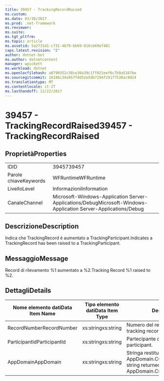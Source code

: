 ```yaml
---
title: 39457 - TrackingRecordRaised
ms.custom: 
ms.date: 03/30/2017
ms.prod: .net-framework
ms.reviewer: 
ms.suite: 
ms.tgt_pltfrm: 
ms.topic: article
ms.assetid: 5a2731d1-c731-4b79-bb69-016cb69ef481
caps.latest.revision: "2"
author: dotnet-bot
ms.author: dotnetcontent
manager: wpickett
ms.workload: dotnet
ms.openlocfilehash: a8798352c38ce30a39c1ff021eef6c7b9a5167be
ms.sourcegitcommit: 16186c34a957fdd52e5db7294f291f7530ac9d24
ms.translationtype: MT
ms.contentlocale: it-IT
ms.lasthandoff: 12/22/2017
---
```

# <a name="39457---trackingrecordraised"></a><span data-ttu-id="a3b04-102">39457 - TrackingRecordRaised</span><span class="sxs-lookup"><span data-stu-id="a3b04-102">39457 - TrackingRecordRaised</span></span>
## <a name="properties"></a><span data-ttu-id="a3b04-103">Proprietà</span><span class="sxs-lookup"><span data-stu-id="a3b04-103">Properties</span></span>  
  
|||  
|-|-|  
|<span data-ttu-id="a3b04-104">ID</span><span class="sxs-lookup"><span data-stu-id="a3b04-104">ID</span></span>|<span data-ttu-id="a3b04-105">39457</span><span class="sxs-lookup"><span data-stu-id="a3b04-105">39457</span></span>|  
|<span data-ttu-id="a3b04-106">Parole chiave</span><span class="sxs-lookup"><span data-stu-id="a3b04-106">Keywords</span></span>|<span data-ttu-id="a3b04-107">WFRuntime</span><span class="sxs-lookup"><span data-stu-id="a3b04-107">WFRuntime</span></span>|  
|<span data-ttu-id="a3b04-108">Livello</span><span class="sxs-lookup"><span data-stu-id="a3b04-108">Level</span></span>|<span data-ttu-id="a3b04-109">Informazioni</span><span class="sxs-lookup"><span data-stu-id="a3b04-109">Information</span></span>|  
|<span data-ttu-id="a3b04-110">Canale</span><span class="sxs-lookup"><span data-stu-id="a3b04-110">Channel</span></span>|<span data-ttu-id="a3b04-111">Microsoft-Windows-Application Server-Applications/Debug</span><span class="sxs-lookup"><span data-stu-id="a3b04-111">Microsoft-Windows-Application Server-Applications/Debug</span></span>|  
  
## <a name="description"></a><span data-ttu-id="a3b04-112">Descrizione</span><span class="sxs-lookup"><span data-stu-id="a3b04-112">Description</span></span>  
 <span data-ttu-id="a3b04-113">Indica che TrackingRecord è aumentato a TrackingParticipant.</span><span class="sxs-lookup"><span data-stu-id="a3b04-113">Indicates a TrackingRecord has been raised to a TrackingParticipant.</span></span>  
  
## <a name="message"></a><span data-ttu-id="a3b04-114">Messaggio</span><span class="sxs-lookup"><span data-stu-id="a3b04-114">Message</span></span>  
 <span data-ttu-id="a3b04-115">Record di rilevamento %1 aumentato a %2.</span><span class="sxs-lookup"><span data-stu-id="a3b04-115">Tracking Record %1 raised to %2.</span></span>  
  
## <a name="details"></a><span data-ttu-id="a3b04-116">Dettagli</span><span class="sxs-lookup"><span data-stu-id="a3b04-116">Details</span></span>  
  
|<span data-ttu-id="a3b04-117">Nome elemento dati</span><span class="sxs-lookup"><span data-stu-id="a3b04-117">Data Item Name</span></span>|<span data-ttu-id="a3b04-118">Tipo elemento dati</span><span class="sxs-lookup"><span data-stu-id="a3b04-118">Data Item Type</span></span>|<span data-ttu-id="a3b04-119">Descrizione</span><span class="sxs-lookup"><span data-stu-id="a3b04-119">Description</span></span>|  
|--------------------|--------------------|-----------------|  
|<span data-ttu-id="a3b04-120">RecordNumber</span><span class="sxs-lookup"><span data-stu-id="a3b04-120">RecordNumber</span></span>|<span data-ttu-id="a3b04-121">xs:string</span><span class="sxs-lookup"><span data-stu-id="a3b04-121">xs:string</span></span>|<span data-ttu-id="a3b04-122">Numero del record di rilevamento.</span><span class="sxs-lookup"><span data-stu-id="a3b04-122">The tracking record number.</span></span>|  
|<span data-ttu-id="a3b04-123">ParticipantId</span><span class="sxs-lookup"><span data-stu-id="a3b04-123">ParticipantId</span></span>|<span data-ttu-id="a3b04-124">xs:string</span><span class="sxs-lookup"><span data-stu-id="a3b04-124">xs:string</span></span>|<span data-ttu-id="a3b04-125">Partecipante del rilevamento.</span><span class="sxs-lookup"><span data-stu-id="a3b04-125">The tracking participant.</span></span>|  
|<span data-ttu-id="a3b04-126">AppDomain</span><span class="sxs-lookup"><span data-stu-id="a3b04-126">AppDomain</span></span>|<span data-ttu-id="a3b04-127">xs:string</span><span class="sxs-lookup"><span data-stu-id="a3b04-127">xs:string</span></span>|<span data-ttu-id="a3b04-128">Stringa restituita da AppDomain.CurrentDomain.FriendlyName.</span><span class="sxs-lookup"><span data-stu-id="a3b04-128">The string returned by AppDomain.CurrentDomain.FriendlyName.</span></span>|

